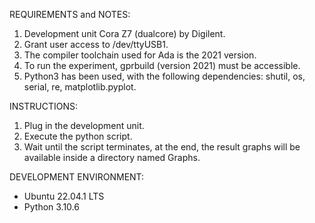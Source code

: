 REQUIREMENTS and NOTES: 
1. Development unit Cora Z7 (dualcore) by Digilent. 
2. Grant user access to /dev/ttyUSB1. 
3. The compiler toolchain used for Ada is the 2021 version. 
4. To run the experiment, gprbuild (version 2021) must be accessible. 
5. Python3 has been used, with the following dependencies: shutil, os, serial, re, matplotlib.pyplot. 

INSTRUCTIONS: 
1. Plug in the development unit. 
2. Execute the python script. 
3. Wait until the script terminates, at the end, the result graphs will be available inside a directory named Graphs. 

DEVELOPMENT ENVIRONMENT: 
- Ubuntu 22.04.1 LTS
- Python 3.10.6
